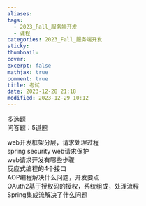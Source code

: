 ```yaml
---
aliases: 
tags:
  - 2023_Fall_服务端开发
  - 课程
categories: 2023_Fall_服务端开发
sticky:
thumbnail:
cover: 
excerpt: false
mathjax: true
comment: true
title: 考试
date: 2023-12-28 21:18
modified: 2023-12-29 10:12
---
```


多选题  
问答题：5道题

web开发框架分层，请求处理过程  
spring security web请求保护  
web请求开发有哪些步骤  
反应式编程的4个接口  
AOP编程解决什么问题，开发要点  
OAuth2基于授权码的授权，系统组成，处理流程  
Spring集成流解决了什么问题
